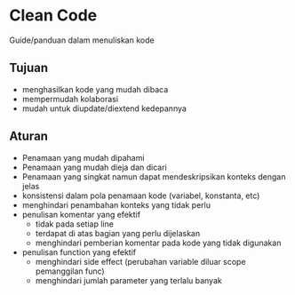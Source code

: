 # Clean Code
Guide/panduan dalam menuliskan kode
## Tujuan
- menghasilkan kode yang mudah dibaca
- mempermudah kolaborasi
- mudah untuk diupdate/diextend kedepannya
## Aturan
- Penamaan yang mudah dipahami
- Penamaan yang mudah dieja dan dicari
- Penamaan yang singkat namun dapat mendeskripsikan konteks dengan jelas
- konsistensi dalam pola penamaan kode (variabel, konstanta, etc)
- menghindari penambahan konteks yang tidak perlu
- penulisan komentar yang efektif
    - tidak pada setiap line
    - terdapat di atas bagian yang perlu dijelaskan
    - menghindari pemberian komentar pada kode yang tidak digunakan
- penulisan function yang efektif
    - menghindari side effect (perubahan variable diluar scope pemanggilan func)
    - menghindari jumlah parameter yang terlalu banyak
